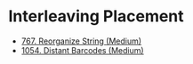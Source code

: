 # Interleaving Placement

* [767. Reorganize String (Medium)](https://leetcode.com/problems/reorganize-string/)
* [1054. Distant Barcodes (Medium)](https://leetcode.com/problems/distant-barcodes/)